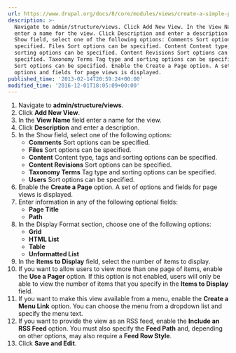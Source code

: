 ```yaml
---
url: https://www.drupal.org/docs/8/core/modules/views/create-a-simple-page-view
description: >-
  Navigate to admin/structure/views. Click Add New View. In the View Name field
  enter a name for the view. Click Description and enter a description. In the
  Show field, select one of the following options: Comments Sort options can be
  specified. Files Sort options can be specified. Content Content type, tags and
  sorting options can be specified. Content Revisions Sort options can be
  specified. Taxonomy Terms Tag type and sorting options can be specified. Users
  Sort options can be specified. Enable the Create a Page option. A set of
  options and fields for page views is displayed.
published_time: '2013-02-14T20:59:24+00:00'
modified_time: '2016-12-01T18:05:09+00:00'
---
```

1. Navigate to **admin/structure/views**.
2. Click **Add New View**.
3. In the **View Name** field enter a name for the view.
4. Click **Description** and enter a description.
5. In the Show field, select one of the following options:  
   * **Comments** Sort options can be specified.  
   * **Files** Sort options can be specified.  
   * **Content** Content type, tags and sorting options can be specified.  
   * **Content Revisions** Sort options can be specified.  
   * **Taxonomy Terms** Tag type and sorting options can be specified.  
   * **Users** Sort options can be specified.
6. Enable the **Create a Page** option. A set of options and fields for page views is displayed.
7. Enter information in any of the following optional fields:  
   * **Page Title**  
   * **Path**
8. In the Display Format section, choose one of the following options:  
   * **Grid**  
   * **HTML List**  
   * **Table**  
   * **Unformatted List**
9. In the **Items to Display** field, select the number of items to display.
10. If you want to allow users to view more than one page of items, enable the **Use a Pager** option. If this option is not enabled, users will only be able to view the number of items that you specify in the **Items to Display** field.
11. If you want to make this view available from a menu, enable the **Create a Menu Link** option. You can choose the menu from a dropdown list and specify the menu text.
12. If you want to provide the view as an RSS feed, enable the **Include an RSS Feed** option. You must also specify the **Feed Path** and, depending on other options, may also require a **Feed Row Style**.
13. Click **Save and Edit**.
